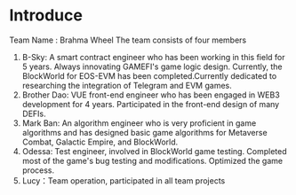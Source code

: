 # Introduce
Team Name : Brahma Wheel 
The team consists of four members
1. B-Sky: A smart contract engineer who has been working in this field for 5 years. Always innovating GAMEFI's game logic design. Currently, the BlockWorld for EOS-EVM has been completed.Currently dedicated to researching the integration of Telegram and EVM games.
2. Brother Dao: VUE front-end engineer who has been engaged in WEB3 development for 4 years. Participated in the front-end design of many DEFIs.
3. Mark Ban: An algorithm engineer who is very proficient in game algorithms and has designed basic game algorithms for Metaverse Combat, Galactic Empire, and BlockWorld.
4. Odessa: Test engineer, involved in BlockWorld game testing. Completed most of the game's bug testing and modifications. Optimized the game process.
5. Lucy：Team operation, participated in all team projects
